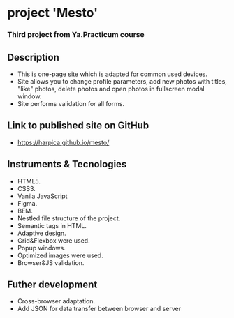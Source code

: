 # project 'Mesto'

### Third project from Ya.Practicum course

## Description
* This is one-page site which is adapted for common used devices.
* Site allows you to change profile parameters, add new photos with titles, "like" photos, delete photos and open photos in fullscreen modal window.
* Site performs validation for all forms.

## Link to published site on GitHub
* https://harpica.github.io/mesto/

## Instruments & Tecnologies
* HTML5.
* CSS3.
* Vanila JavaScript
* Figma.
* BEM.
* Nestled file structure of the project.
* Semantic tags in HTML.
* Adaptive design.
* Grid&Flexbox were used.
* Popup windows.
* Optimized images were used.
* Browser&JS validation.

## Futher development
* Cross-browser adaptation.
* Add JSON for data transfer between browser and server

